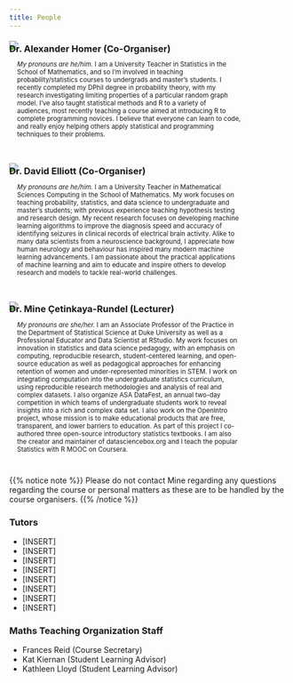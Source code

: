 ```yaml
---
title: People
---
```


<style>
/* Two image containers */
.column_small {
  margin-top:-40px;
  float: left;
  width: 20%;
  min-width: 20%;
  padding: 0em;
  white-space: normal;
}

.column_large {
  margin-top:-30px;
  float: left;
  width: 80%;
  min-width: 80%;
  padding: 1em;
  white-space: normal;
}

/* Clear floats after image containers */
.row::after {
  content: "";
  clear: both;
  display: table;
  white-space: normal;
}
</style>

### Dr. Alexander Homer (Co-Organiser)

<div class="row">
  <div class="column_small">
    <img src="/images/people/alex.jpg" />
    <p style="margin-top: -40px; text-align: center; font-size: 3vw;"><a id="MailAlex"><i class="far fa-envelope" style="margin-right:1vw;"></i></a><a id="AlexWeb"><i class="fas fa-home"></i></a>
    <a id="AlexGitHub"><i class="fab fa-github" style="margin-right:1vw;"></i></a></p>
  </div>
  <div class="column_large">
    <p style= "text-align: left; font-size: 1.2vw; overflow:hidden;"><em>My pronouns are he/him.</em>  I am a University Teacher in Statistics in the School of Mathematics, and so I’m involved in teaching probability/statistics courses to undergrads and master’s students.  I recently completed my DPhil degree in probability theory, with my research investigating limiting properties of a particular random graph model.  I’ve also taught statistical methods and R to a variety of audiences, most recently teaching a course aimed at introducing R to complete programming novices.  I believe that everyone can learn to code, and really enjoy helping others apply statistical and programming techniques to their problems.</p>
  </div>
</div>

### Dr. David Elliott (Co-Organiser)

<div class="row">
  <div class="column_small">
    <img src="/images/people/david.jpg" />
    <p style="margin-top: -40px; text-align: center; font-size: 3vw;"><a id="MailDavid"><i class="far fa-envelope" style="margin-right:1vw;"></i></a><a id="DavidWeb"><i class="fas fa-home"></i></a>
    <a id="DavidGitHub"><i class="fab fa-github" style="margin-right:1vw;"></i></a></p>
  </div>
  <div class="column_large">
    <p style= "text-align: left; font-size: 1.2vw; overflow:hidden;"><em>My pronouns are he/him.</em> I am a University Teacher in Mathematical Sciences Computing in the School of Mathematics. My work focuses on teaching probability, statistics, and data science to undergraduate and master’s students; with previous experience teaching hypothesis testing and research design. My recent research focuses on developing machine learning algorithms to improve the diagnosis speed and accuracy of identifying seizures in clinical records of electrical brain activity. Alike to many data scientists from a neuroscience background, I appreciate how human neurology and behaviour has inspired many modern machine learning advancements. I am passionate about the practical applications of machine learning and aim to educate and inspire others to develop research and models to tackle real-world challenges.</p>
  </div>
</div>

### Dr. Mine Çetinkaya-Rundel (Lecturer)

<div class="row">
  <div class="column_small">
    <img src="/images/people/mine.jpg" />
    <p style="margin-top: -40px; text-align: center; font-size: 3vw;"><a id="MineWeb"><i class="fas fa-home"></i></a>
    <a id="MineGitHub"><i class="fab fa-github" style="margin-right:1vw;"></i></a></p>
  </div>
  <div class="column_large">
    <p style= "text-align: left; font-size: 1.2vw; overflow:hidden;"><em>My pronouns are she/her.</em> I am an Associate Professor of the Practice in the Department of Statistical Science at Duke University as well as a Professional Educator and Data Scientist at RStudio. My work focuses on innovation in statistics and data science pedagogy, with an emphasis on computing, reproducible research, student-centered learning, and open-source education as well as pedagogical approaches for enhancing retention of women and under-represented minorities in STEM. I work on integrating computation into the undergraduate statistics curriculum, using reproducible research methodologies and analysis of real and complex datasets. I also organize ASA DataFest, an annual two-day competition in which teams of undergraduate students work to reveal insights into a rich and complex data set. I also work on the OpenIntro project, whose mission is to make educational products that are free, transparent, and lower barriers to education. As part of this project I co-authored three open-source introductory statistics textbooks. I am also the creator and maintainer of datasciencebox.org and I teach the popular Statistics with R MOOC on Coursera.</p>
  </div>
</div>

{{% notice note %}}
Please do not contact Mine regarding any questions regarding the course or personal matters as these are to be handled by the course organisers.
{{% /notice %}}

### Tutors
<ul>
  <li>[INSERT] <a id="TutorMail"><i class="far fa-envelope"></i></a></li>
  <li>[INSERT] <a id="TutorMail"><i class="far fa-envelope"></i></a></li>
  <li>[INSERT] <a id="TutorMail"><i class="far fa-envelope"></i></a></li>
  <li>[INSERT] <a id="TutorMail"><i class="far fa-envelope"></i></a></li>
  <li>[INSERT] <a id="TutorMail"><i class="far fa-envelope"></i></a></li>
  <li>[INSERT] <a id="TutorMail"><i class="far fa-envelope"></i></a></li>
  <li>[INSERT] <a id="TutorMail"><i class="far fa-envelope"></i></a></li>
  <li>[INSERT] <a id="TutorMail"><i class="far fa-envelope"></i></a></li>
</ul>

### Maths Teaching Organization Staff
<ul>
  <li>Frances Reid (Course Secretary) <a id="CourseSec"><i class="far fa-envelope"></i></a></li>
  <li>Kat Kiernan (Student Learning Advisor) <a id="SLA1"><i class="far fa-envelope"></i></a></li>
  <li>Kathleen Lloyd (Student Learning Advisor) <a id="SLA2"><i class="far fa-envelope"></i></a></li>
</ul>